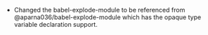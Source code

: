 - Changed the babel-explode-module to be referenced from @aparna036/babel-explode-module which has the opaque type 
  variable declaration support.
